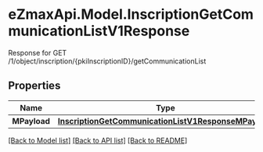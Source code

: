 # eZmaxApi.Model.InscriptionGetCommunicationListV1Response
Response for GET /1/object/inscription/{pkiInscriptionID}/getCommunicationList

## Properties

Name | Type | Description | Notes
------------ | ------------- | ------------- | -------------
**MPayload** | [**InscriptionGetCommunicationListV1ResponseMPayload**](InscriptionGetCommunicationListV1ResponseMPayload.md) |  | 

[[Back to Model list]](../README.md#documentation-for-models) [[Back to API list]](../README.md#documentation-for-api-endpoints) [[Back to README]](../README.md)

